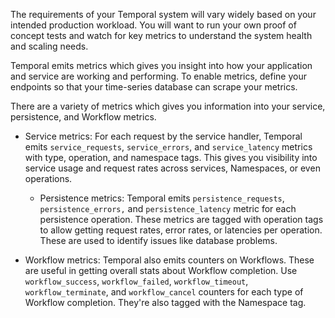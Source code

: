 The requirements of your Temporal system will vary widely based on your intended production workload.
You will want to run your own proof of concept tests and watch for key metrics to understand the system health and scaling needs.

Temporal emits metrics which gives you insight into how your application and service are working and performing.
To enable metrics, define your endpoints so that your time-series database can scrape your metrics.

There are a variety of metrics which gives you information into your service, persistence, and Workflow metrics.

- Service metrics: For each request by the service handler, Temporal emits `service_requests`, `service_errors`, and `service_latency` metrics with type, operation, and namespace tags. This gives you visibility into service usage and request rates across services, Namespaces, or even operations.

  - Persistence metrics: Temporal emits `persistence_requests`, `persistence_errors,` and `persistence_latency` metric for each persistence operation. These metrics are tagged with operation tags to allow getting request rates, error rates, or latencies per operation. These are used to identify issues like database problems.

- Workflow metrics: Temporal also emits counters on Workflows. These are useful in getting overall stats about Workflow completion. Use `workflow_success`, `workflow_failed`, `workflow_timeout`, `workflow_terminate`, and `workflow_cancel` counters for each type of Workflow completion. They're also tagged with the Namespace tag.
